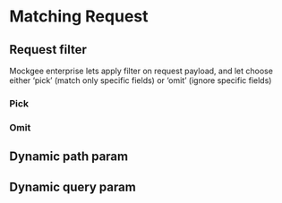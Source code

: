 # Matching Request


## Request filter

Mockgee enterprise lets apply filter on request payload, and let choose either ‘pick’ (match only specific fields) or ‘omit’ (ignore specific fields)

### Pick

### Omit



## Dynamic path param


## Dynamic query param